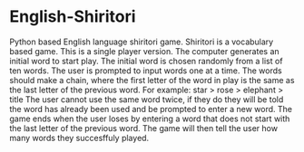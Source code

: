 # English-Shiritori
Python based English language shiritori game.
Shiritori is a vocabulary based game.
This is a single player version.
The computer generates an initial word to start play. 
The initial word is chosen randomly from a list of ten words.
The user is prompted to input words one at a time.
The words should make a chain, where the first letter of the word in play is the same as the last letter of the previous word.
  For example: star > rose > elephant > title
The user cannot use the same word twice, if they do they will be told the word has already been used and be prompted to enter a new word.
The game ends when the user loses by entering a word that does not start with the last letter of the previous word.
The game will then tell the user how many words they succesffuly played.
